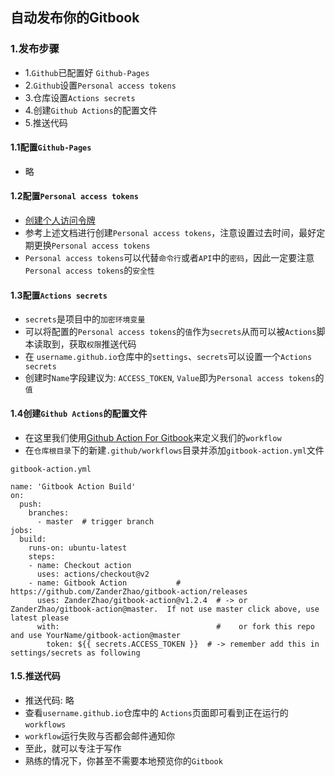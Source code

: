 ## 自动发布你的Gitbook

### 1.发布步骤
- 1.`Github`已配置好 `Github-Pages`
- 2.`Github`设置`Personal access tokens`
- 3.仓库设置`Actions secrets`
- 4.创建`Github Actions`的配置文件
- 5.推送代码

#### 1.1配置`Github-Pages`
- 略

#### 1.2配置`Personal access tokens`
- [创建个人访问令牌](https://docs.github.com/en/authentication/keeping-your-account-and-data-secure/creating-a-personal-access-token)
- 参考上述文档进行创建`Personal access tokens`，注意设置过去时间，最好定期更换`Personal access tokens`
- `Personal access tokens`可以代替`命令行`或者`API`中的`密码`，因此一定要注意`Personal access tokens`的`安全性`

#### 1.3配置`Actions secrets`
- `secrets`是项目中的`加密环境变量`
- 可以将配置的`Personal access tokens`的`值`作为`secrets`从而可以被`Actions`脚本读取到，获取`权限`推送代码
- 在 `username.github.io`仓库中的`settings`、`secrets`可以设置一个`Actions secrets`
- 创建时`Name`字段建议为: `ACCESS_TOKEN`, `Value`即为`Personal access tokens`的`值`

#### 1.4创建`Github Actions`的配置文件
- 在这里我们使用[Github Action For Gitbook](https://github.com/ZanderZhao/gitbook-action/)来定义我们的`workflow`
- 在`仓库根目录`下的新建`.github/workflows`目录并添加`gitbook-action.yml`文件

```
gitbook-action.yml

name: 'Gitbook Action Build'
on:
  push:
    branches:
      - master  # trigger branch
jobs:
  build:
    runs-on: ubuntu-latest
    steps:
    - name: Checkout action
      uses: actions/checkout@v2
    - name: Gitbook Action           # https://github.com/ZanderZhao/gitbook-action/releases
      uses: ZanderZhao/gitbook-action@v1.2.4  # -> or ZanderZhao/gitbook-action@master.  If not use master click above, use latest please 
      with:                                   #    or fork this repo and use YourName/gitbook-action@master
        token: ${{ secrets.ACCESS_TOKEN }}  # -> remember add this in settings/secrets as following
```

#### 1.5.推送代码
- 推送代码: 略
- 查看`username.github.io`仓库中的 `Actions`页面即可看到正在运行的`workflows`
- `workflow`运行失败与否都会邮件通知你
- 至此，就可以专注于写作
- 熟练的情况下，你甚至不需要本地预览你的`Gitbook`